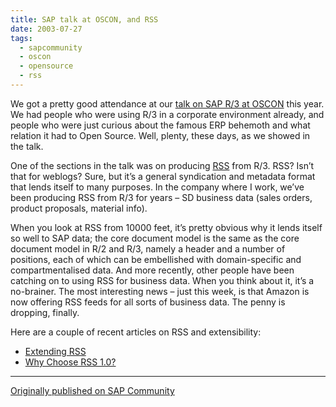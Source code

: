 ```yaml
---
title: SAP talk at OSCON, and RSS
date: 2003-07-27
tags:
  - sapcommunity
  - oscon
  - opensource
  - rss
---
```

We got a pretty good attendance at our [talk on SAP R/3 at OSCON](https://web.archive.org/web/20031211145311/http://conferences.oreillynet.com/cs/os2003/view/e_sess/3759) this year. We had people who were using R/3 in a corporate environment already, and people who were just curious about the famous ERP behemoth and what relation it had to Open Source. Well, plenty, these days, as we showed in the talk.

One of the sections in the talk was on producing [RSS](http://www.purl.org/rss/1.0/) from R/3. RSS? Isn’t that for weblogs? Sure, but it’s a general syndication and metadata format that lends itself to many purposes. In the company where I work, we’ve been producing RSS from R/3 for years – SD business data (sales orders, product proposals, material info).

When you look at RSS from 10000 feet, it’s pretty obvious why it lends itself so well to SAP data; the core document model is the same as the core document model in R/2 and R/3, namely a header and a number of positions, each of which can be embellished with domain-specific and compartmentalised data. And more recently, other people have been catching on to using RSS for business data. When you think about it, it’s a no-brainer. The most interesting news – just this week, is that Amazon is now offering RSS feeds for all sorts of business data. The penny is dropping, finally.

Here are a couple of recent articles on RSS and extensibility:

* [Extending RSS](https://www.xml.com/pub/a/2003/07/23/extendingrss.html)
* [Why Choose RSS 1.0?](https://www.xml.com/pub/a/2003/07/23/rssone.html)

---

[Originally published on SAP Community](https://blogs.sap.com/2003/07/27/sap-talk-at-oscon-and-rss/)
